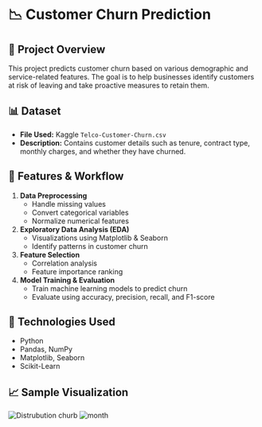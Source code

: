 # 📉 Customer Churn Prediction

## 📌 Project Overview
This project predicts customer churn based on various demographic and service-related features. The goal is to help businesses identify customers at risk of leaving and take proactive measures to retain them.

## 📊 Dataset
- **File Used:** Kaggle `Telco-Customer-Churn.csv`
- **Description:** Contains customer details such as tenure, contract type, monthly charges, and whether they have churned.

## 🚀 Features & Workflow
1. **Data Preprocessing**
   - Handle missing values
   - Convert categorical variables
   - Normalize numerical features
2. **Exploratory Data Analysis (EDA)**
   - Visualizations using Matplotlib & Seaborn
   - Identify patterns in customer churn
3. **Feature Selection**
   - Correlation analysis
   - Feature importance ranking
4. **Model Training & Evaluation**
   - Train machine learning models to predict churn
   - Evaluate using accuracy, precision, recall, and F1-score

## 🔧 Technologies Used
- Python
- Pandas, NumPy
- Matplotlib, Seaborn
- Scikit-Learn

## 📈 Sample Visualization
![Distrubution churb](https://github.com/user-attachments/assets/7af24838-af30-4cef-9a2e-b97c5e6320a8)
![month](https://github.com/user-attachments/assets/3cfe06ab-49af-49ac-bb54-08aa52e00ba2)



